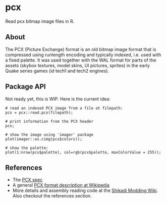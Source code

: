 # pcx
Read pcx bitmap image files in R.

## About

The PCX (Picture Exchange) format is an old bitmap image format that is compressed using runlength encoding and typically indexed, i.e. used with a fixed palette. It was used together with the WAL format for parts of the assets (skybox textures, model skins, UI pictures, sprites) in the early Quake series games (id tech1 and tech2 engines).

## Package API

Not ready yet, this is WIP. Here is the current idea:

    # read an indexed PCX image from a file at filepath:
    pcx = pcx::read.pcx(filepath);

    # print information from the PCX header
    pcx;

    # show the image using 'imager' package
    plot(imager::as.cimg(pcx$colors));

    # show the palette:
    plot(1:nrow(pcx$palette), col=rgb(pcx$palette, maxColorValue = 255));


## References

* The [PCX spec](http://bespin.org/~qz/pc-gpe/pcx.txt)
* A general [PCX format description at Wikipedia](https://en.wikipedia.org/wiki/PCX)
* More details and assembly reading code at the [Shikadi Modding Wiki](http://www.shikadi.net/moddingwiki/PCX_Format). Also checkout the references section.
